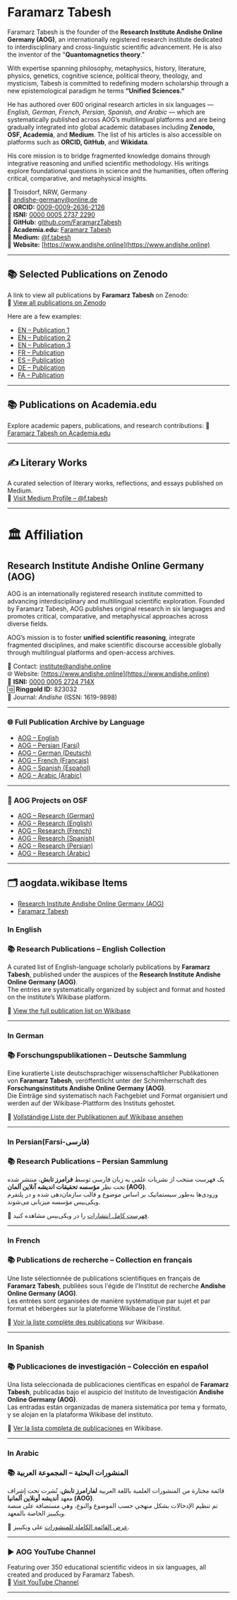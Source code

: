 # Faramarz Tabesh

Faramarz Tabesh is the founder of the **Research Institute Andishe Online Germany (AOG)**, an internationally registered research institute dedicated to interdisciplinary and cross-linguistic scientific advancement. He is also the inventor of the "**Quantomagnetics theory**."

With expertise spanning philosophy, metaphysics, history, literature, physics, genetics, cognitive science, political theory, theology, and mysticism, Tabesh is committed to redefining modern scholarship through a new epistemological paradigm he terms **“Unified Sciences.”**

He has authored over 600 original research articles in six languages — *English, German, French, Persian, Spanish, and Arabic* — which are systematically published across AOG’s multilingual platforms and are being gradually integrated into global academic databases including **Zenodo, OSF, Academia**, and **Medium**. The list of his articles is also accessible on platforms such as **ORCID, GitHub**, and **Wikidata**.

His core mission is to bridge fragmented knowledge domains through integrative reasoning and unified scientific methodology. His writings explore foundational questions in science and the humanities, often offering critical, comparative, and metaphysical insights.

📍 Troisdorf, NRW, Germany  
📧 andishe-germany@online.de  
🔗 **ORCID:** [0009-0009-2636-2126](https://orcid.org/0009-0009-2636-2126)  
🔗 **ISNI:** [0000 0005 2737 2290](https://isni.org/isni/0000000527372290)  
🔗 **GitHub:** [github.com/FaramarzTabesh](https://github.com/FaramarzTabesh/Faramarz-Tabesh)  
🔗 **Academia.edu:** [Faramarz Tabesh](https://independent.academia.edu/FaramarzTabesh)  
🔗 **Medium:** [@f.tabesh](https://medium.com/@f.tabesh)  
🔗 **Website:** [https://www.andishe.online](https://www.andishe.online)

---

## 📚 Selected Publications on Zenodo

A link to view all publications by **Faramarz Tabesh** on Zenodo:  
🔗 [View all publications on Zenodo](https://zenodo.org/search?q=metadata.creators.person_or_org.name%3A%22Tabesh%2C%20Faramarz%22&l=list&p=1&s=10&sort=bestmatch)

Here are a few examples:

- [EN – Publication 1](https://doi.org/10.5281/zenodo.15235184)  
- [EN – Publication 2](https://doi.org/10.5281/zenodo.15241032)  
- [EN – Publication 3](https://doi.org/10.5281/zenodo.15475221)  
- [FR – Publication](https://doi.org/10.5281/zenodo.15309731)  
- [ES – Publication](https://doi.org/10.5281/zenodo.15281557)  
- [DE – Publication](https://doi.org/10.5281/zenodo.15269499)  
- [FA – Publication](https://doi.org/10.5281/zenodo.15302007)

---

## 📚 Publications on Academia.edu

Explore academic papers, publications, and research contributions:
🔗 [Faramarz Tabesh on Academia.edu](https://independent.academia.edu/FaramarzTabesh)

---

## ✍️ Literary Works

A curated selection of literary works, reflections, and essays published on Medium.  
🔗 [Visit Medium Profile – @f.tabesh](https://medium.com/@f.tabesh)

---

# 🏛 Affiliation

## Research Institute Andishe Online Germany (AOG)

AOG is an internationally registered research institute committed to advancing interdisciplinary and multilingual scientific exploration. Founded by Faramarz Tabesh, AOG publishes original research in six languages and promotes critical, comparative, and metaphysical approaches across diverse fields.

AOG’s mission is to foster **unified scientific reasoning**, integrate fragmented disciplines, and make scientific discourse accessible globally through multilingual platforms and open-access archives.

📧 Contact: institute@andishe.online  
🌐 Website: [https://www.andishe.online](https://www.andishe.online)  
🔗 **ISNI:** [0000 0005 2724 714X](https://isni.org/isni/000000052724714X)  
🆔 **Ringgold ID:** 823032  
📖 Journal: *Andishe* (ISSN: 1619-9898)

---

### 🌐 Full Publication Archive by Language

- [AOG – English](https://www.andishe.online/english)  
- [AOG – Persian (Farsi)](https://www.andishe.online/newpage137)  
- [AOG – German (Deutsch)](https://www.andishe.online/biologie-der-quantendimension)  
- [AOG – French (Français)](https://www.andishe.online/newpagec3aa5f9b)  
- [AOG – Spanish (Español)](https://www.andishe.online/newpage576321f5)  
- [AOG – Arabic (Arabic)](https://www.andishe2.online/%D8%A7%D9%84%D8%B9%D8%B1%D8%A8%D9%8A%D8%A9)

---

### 📁 AOG Projects on OSF

- [AOG – Research (German)](https://doi.org/10.17605/OSF.IO/ZW47U)  
- [AOG – Research (English)](https://doi.org/10.17605/OSF.IO/EGMPC)  
- [AOG – Research (French)](https://doi.org/10.17605/OSF.IO/ETXPS)  
- [AOG – Research (Spanish)](https://doi.org/10.17605/OSF.IO/DKSEQ)  
- [AOG – Research (Persian)](https://doi.org/10.17605/OSF.IO/W3M58)
- [AOG – Research (Arabic)](https://doi.org/10.17605/OSF.IO/Z3PB5)

---

## 🗂️ aogdata.wikibase Items

- [Research Institute Andishe Online Germany (AOG)](https://aogdata.wikibase.cloud/wiki/Item:Q12)  
- [Faramarz Tabesh](https://aogdata.wikibase.cloud/wiki/Item:Q10)

### In English
### 📚 Research Publications – English Collection

A curated list of English-language scholarly publications by **Faramarz Tabesh**, published under the auspices of the **Research Institute Andishe Online Germany (AOG)**.  
The entries are systematically organized by subject and format and hosted on the institute’s Wikibase platform.

🔗 [View the full publication list on Wikibase](https://aogdata.wikibase.cloud/wiki/My_Publications)

---
### In German
### 📚 Forschungspublikationen – Deutsche Sammlung

Eine kuratierte Liste deutschsprachiger wissenschaftlicher Publikationen von **Faramarz Tabesh**, veröffentlicht unter der Schirmherrschaft des **Forschungsinstituts Andishe Online Germany (AOG)**.  
Die Einträge sind systematisch nach Fachgebiet und Format organisiert und werden auf der Wikibase-Plattform des Instituts gehostet.

🔗 [Vollständige Liste der Publikationen auf Wikibase ansehen](https://aogdata.wikibase.cloud/wiki/Wissenschaftliche_Artikel_und_Werke_von_Faramarz_Tabesh)

---
### In Persian(Farsi-فارسی)
### 📚 Research Publications – Persian Sammlung

یک فهرست منتخب از نشریات علمی به زبان فارسی توسط **فرامرز تابش**، منتشر شده تحت نظر **مؤسسه تحقیقات اندیشه آنلاین آلمان (AOG)**.  
ورودی‌ها به‌طور سیستماتیک بر اساس موضوع و قالب سازمان‌دهی شده و در پلتفرم ویکی‌بیس مؤسسه میزبانی می‌شوند.


🔗 [فهرست کامل انتشارات](https://aogdata.wikibase.cloud/wiki/Persian_Scientific_and_Cultural_Articles_of_Faramarz_Tabesh(%D9%85%D9%82%D8%A7%D9%84%D8%A7%D8%AA_%D9%81%D8%A7%D8%B1%D8%B3%DB%8C_%D8%B9%D9%84%D9%85%DB%8C_%D9%88_%D9%81%D8%B1%D9%87%D9%86%DA%AF%DB%8C_%D9%81%D8%B1%D8%A7%D9%85%D8%B1%D8%B2_%D8%AA%D8%A7%D8%A8%D8%B4)) را در ویکی‌بیس مشاهده کنید.

---
### In French
### 📚 Publications de recherche – Collection en français  
Une liste sélectionnée de publications scientifiques en français de **Faramarz Tabesh**, publiées sous l'égide de l'Institut de recherche **Andishe Online Germany (AOG)**.  
Les entrées sont organisées de manière systématique par sujet et par format et hébergées sur la plateforme Wikibase de l'institut.  

🔗 [Voir la liste complète des publications](https://aogdata.wikibase.cloud/wiki/Articles_scientifiques_et_autres_%C5%93uvres_de_Faramarz_Tabesh) sur Wikibase.


---
### In Spanish
### 📚 Publicaciones de investigación – Colección en español  
Una lista seleccionada de publicaciones científicas en español de **Faramarz Tabesh**, publicadas bajo el auspicio del Instituto de Investigación **Andishe Online Germany (AOG)**.  
Las entradas están organizadas de manera sistemática por tema y formato, y se alojan en la plataforma Wikibase del instituto.  

🔗 [Ver la lista completa de publicaciones](https://aogdata.wikibase.cloud/wiki/Art%C3%ADculos_cient%C3%ADficos_y_otras_obras_de_Faramarz_Tabesh) en Wikibase.

---
### In Arabic
### 📚 المنشورات البحثية – المجموعة العربية  
قائمة مختارة من المنشورات العلمية باللغة العربية **لفارامرز تابش**، نُشرت تحت إشراف معهد **أنديشه أونلاين ألمانيا (AOG)**.  
تم تنظيم الإدخالات بشكل منهجي حسب الموضوع والنوع، وهي مستضافة على منصة ويكيبيز الخاصة بالمعهد.  

🔗 [عرض القائمة الكاملة للمنشورات](https://aogdata.wikibase.cloud/wiki/Scholarly_Articles_and_Works_of_Faramarz_Tabesh_(%D8%A7%D9%84%D8%AF%D8%B1%D8%A7%D8%B3%D8%A7%D8%AA_%D9%88_%D8%A7%D9%84%D9%85%D9%82%D8%A7%D9%84%D8%A7%D8%AA_%D8%A7%D9%84%D8%B9%D8%B1%D8%A8%D9%8A%D8%A9_%D9%88_%D8%A7%D9%84%D8%A3%D8%B9%D9%85%D8%A7%D9%84_%D9%84%D9%81%D8%B1%D8%A7%D9%85%D8%B1%D8%B2_%D8%AA%D8%A7%D8%A8%D8%B4)) على ويكيبيز.


---
### ▶️ AOG YouTube Channel

Featuring over 350 educational scientific videos in six languages, all created and produced by Faramarz Tabesh.  
🔗 [Visit YouTube Channel](https://www.youtube.com/channel/UCDJ2r3x2mO7bfMpVw6lB1EQ/videos)

---




